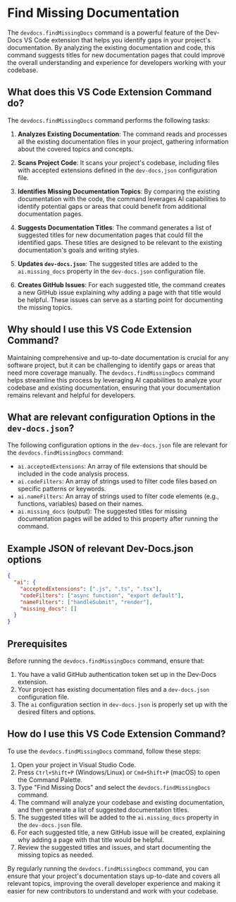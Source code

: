 # Find Missing Documentation

The `devdocs.findMissingDocs` command is a powerful feature of the Dev-Docs VS Code extension that helps you identify gaps in your project's documentation. By analyzing the existing documentation and code, this command suggests titles for new documentation pages that could improve the overall understanding and experience for developers working with your codebase.

## What does this VS Code Extension Command do?

The `devdocs.findMissingDocs` command performs the following tasks:

1. **Analyzes Existing Documentation**: The command reads and processes all the existing documentation files in your project, gathering information about the covered topics and concepts.

2. **Scans Project Code**: It scans your project's codebase, including files with accepted extensions defined in the `dev-docs.json` configuration file.

3. **Identifies Missing Documentation Topics**: By comparing the existing documentation with the code, the command leverages AI capabilities to identify potential gaps or areas that could benefit from additional documentation pages.

4. **Suggests Documentation Titles**: The command generates a list of suggested titles for new documentation pages that could fill the identified gaps. These titles are designed to be relevant to the existing documentation's goals and writing styles.

5. **Updates `dev-docs.json`**: The suggested titles are added to the `ai.missing_docs` property in the `dev-docs.json` configuration file.

6. **Creates GitHub Issues**: For each suggested title, the command creates a new GitHub issue explaining why adding a page with that title would be helpful. These issues can serve as a starting point for documenting the missing topics.

## Why should I use this VS Code Extension Command?

Maintaining comprehensive and up-to-date documentation is crucial for any software project, but it can be challenging to identify gaps or areas that need more coverage manually. The `devdocs.findMissingDocs` command helps streamline this process by leveraging AI capabilities to analyze your codebase and existing documentation, ensuring that your documentation remains relevant and helpful for developers.

## What are relevant configuration Options in the `dev-docs.json`?

The following configuration options in the `dev-docs.json` file are relevant for the `devdocs.findMissingDocs` command:

- `ai.acceptedExtensions`: An array of file extensions that should be included in the code analysis process.
- `ai.codeFilters`: An array of strings used to filter code files based on specific patterns or keywords.
- `ai.nameFilters`: An array of strings used to filter code elements (e.g., functions, variables) based on their names.
- `ai.missing_docs` (output): The suggested titles for missing documentation pages will be added to this property after running the command.

## Example JSON of relevant Dev-Docs.json options

```json
{
  "ai": {
    "acceptedExtensions": [".js", ".ts", ".tsx"],
    "codeFilters": ["async function", "export default"],
    "nameFilters": ["handleSubmit", "render"],
    "missing_docs": []
  }
}
```

## Prerequisites

Before running the `devdocs.findMissingDocs` command, ensure that:

1. You have a valid GitHub authentication token set up in the Dev-Docs extension.
2. Your project has existing documentation files and a `dev-docs.json` configuration file.
3. The `ai` configuration section in `dev-docs.json` is properly set up with the desired filters and options.

## How do I use this VS Code Extension Command?

To use the `devdocs.findMissingDocs` command, follow these steps:

1. Open your project in Visual Studio Code.
2. Press `Ctrl+Shift+P` (Windows/Linux) or `Cmd+Shift+P` (macOS) to open the Command Palette.
3. Type "Find Missing Docs" and select the `devdocs.findMissingDocs` command.
4. The command will analyze your codebase and existing documentation, and then generate a list of suggested documentation titles.
5. The suggested titles will be added to the `ai.missing_docs` property in the `dev-docs.json` file.
6. For each suggested title, a new GitHub issue will be created, explaining why adding a page with that title would be helpful.
7. Review the suggested titles and issues, and start documenting the missing topics as needed.

By regularly running the `devdocs.findMissingDocs` command, you can ensure that your project's documentation stays up-to-date and covers all relevant topics, improving the overall developer experience and making it easier for new contributors to understand and work with your codebase.
  
  